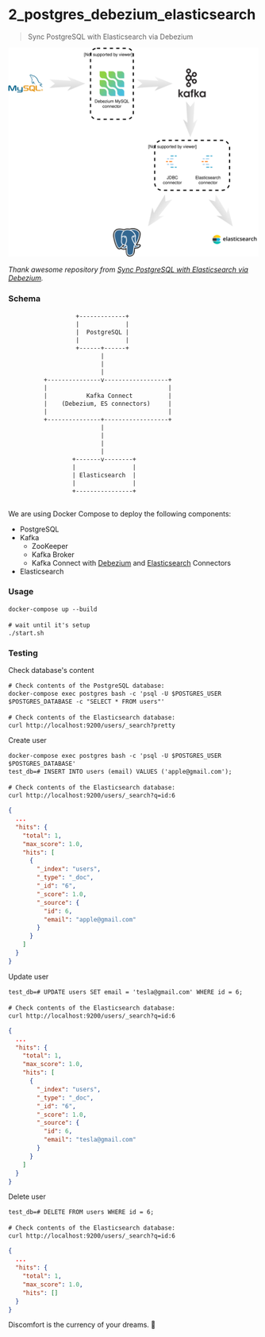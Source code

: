 # 2_postgres_debezium_elasticsearch

>  Sync PostgreSQL with Elasticsearch via Debezium

![dbz-to-multiple](../assets/dbz-to-multiple.svg)

*Thank awesome repository from [Sync PostgreSQL with Elasticsearch via Debezium](https://github.com/YegorZaremba/sync-postgresql-with-elasticsearch-example).*

### Schema

```
                   +-------------+
                   |             |
                   |  PostgreSQL |
                   |             |
                   +------+------+
                          |
                          |
                          |
          +---------------v------------------+
          |                                  |
          |           Kafka Connect          |
          |    (Debezium, ES connectors)     |
          |                                  |
          +---------------+------------------+
                          |
                          |
                          |
                          |
                  +-------v--------+
                  |                |
                  | Elasticsearch  |
                  |                |
                  +----------------+


```
We are using Docker Compose to deploy the following components:

* PostgreSQL
* Kafka
  * ZooKeeper
  * Kafka Broker
  * Kafka Connect with [Debezium](http://debezium.io/) and [Elasticsearch](https://github.com/confluentinc/kafka-connect-elasticsearch) Connectors
* Elasticsearch

### Usage

```shell
docker-compose up --build

# wait until it's setup
./start.sh
```

### Testing

Check database's content

```shell
# Check contents of the PostgreSQL database:
docker-compose exec postgres bash -c 'psql -U $POSTGRES_USER $POSTGRES_DATABASE -c "SELECT * FROM users"'

# Check contents of the Elasticsearch database:
curl http://localhost:9200/users/_search?pretty
```

Create user

```shell
docker-compose exec postgres bash -c 'psql -U $POSTGRES_USER $POSTGRES_DATABASE'
test_db=# INSERT INTO users (email) VALUES ('apple@gmail.com');

# Check contents of the Elasticsearch database:
curl http://localhost:9200/users/_search?q=id:6
```

```json
{
  ...
  "hits": {
    "total": 1,
    "max_score": 1.0,
    "hits": [
      {
        "_index": "users",
        "_type": "_doc",
        "_id": "6",
        "_score": 1.0,
        "_source": {
          "id": 6,
          "email": "apple@gmail.com"
        }
      }
    ]
  }
}
```

Update user

```shell
test_db=# UPDATE users SET email = 'tesla@gmail.com' WHERE id = 6;

# Check contents of the Elasticsearch database:
curl http://localhost:9200/users/_search?q=id:6
```

```json
{
  ...
  "hits": {
    "total": 1,
    "max_score": 1.0,
    "hits": [
      {
        "_index": "users",
        "_type": "_doc",
        "_id": "6",
        "_score": 1.0,
        "_source": {
          "id": 6,
          "email": "tesla@gmail.com"
        }
      }
    ]
  }
}
```

Delete user

```shell
test_db=# DELETE FROM users WHERE id = 6;

# Check contents of the Elasticsearch database:
curl http://localhost:9200/users/_search?q=id:6
```

```json
{
  ...
  "hits": {
    "total": 1,
    "max_score": 1.0,
    "hits": []
  }
}
```

<!-- INSPIRATIONAL_QUOTE_START -->
Discomfort is the currency of your dreams.
🦄
<!-- INSPIRATIONAL_QUOTE_END -->
